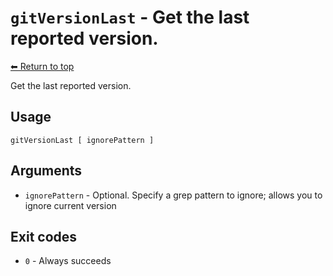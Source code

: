 
# `gitVersionLast` - Get the last reported version.

[⬅ Return to top](index.md)

Get the last reported version.

## Usage

    gitVersionLast [ ignorePattern ]
    

## Arguments

- `ignorePattern` - Optional. Specify a grep pattern to ignore; allows you to ignore current version

## Exit codes

- `0` - Always succeeds

